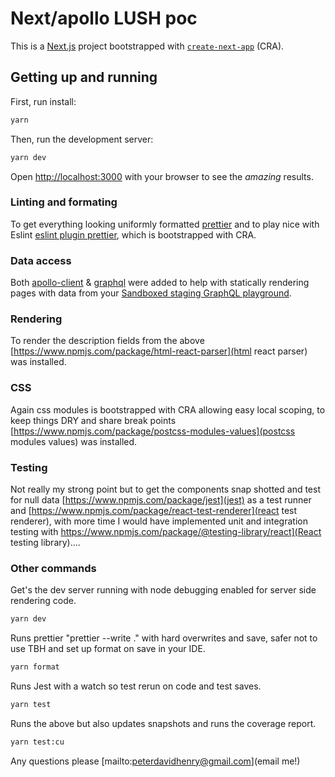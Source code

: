 # Next/apollo LUSH poc

This is a [Next.js](https://nextjs.org/) project bootstrapped with [`create-next-app`](https://github.com/vercel/next.js/tree/canary/packages/create-next-app) (CRA).

## Getting up and running

First, run install:

```bash
yarn
```

Then, run the development server:

```bash
yarn dev
```

Open [http://localhost:3000](http://localhost:3000) with your browser to see the _amazing_ results.

### Linting and formating

To get everything looking uniformly formatted [prettier](https://www.npmjs.com/package/prettier) and to play nice with Eslint [eslint plugin prettier](https://www.npmjs.com/package/eslint-plugin-prettier), which is bootstrapped with CRA.

### Data access

Both [apollo-client](https://www.npmjs.com/package/@apollo/client) & [graphql](https://www.npmjs.com/package/graphql) were added to help with statically rendering pages with data from your [Sandboxed staging GraphQL playground](https://twstg2.eu.saleor.cloud/graphql/).

### Rendering

To render the description fields from the above [https://www.npmjs.com/package/html-react-parser](html react parser) was installed.

### CSS

Again css modules is bootstrapped with CRA allowing easy local scoping, to keep things DRY and share break points [https://www.npmjs.com/package/postcss-modules-values](postcss modules values) was installed.

### Testing

Not really my strong point but to get the components snap shotted and test for null data [https://www.npmjs.com/package/jest](jest) as a test runner and [https://www.npmjs.com/package/react-test-renderer](react test renderer), with more time I would have implemented unit and integration testing with https://www.npmjs.com/package/@testing-library/react](React testing library)....

### Other commands


Get's the dev server running with node debugging enabled for server side rendering code.
```bash
yarn dev
```
Runs prettier "prettier --write ." with hard overwrites and save, safer not to use TBH and set up format on save in your IDE.
```bash
yarn format
```
Runs Jest with a watch so test rerun on code and test saves.
```bash
yarn test
```
Runs the above but also updates snapshots and runs the coverage report.
```bash
yarn test:cu
```


Any questions please [mailto:peterdavidhenry@gmail.com](email me!)
